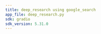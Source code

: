 ```yaml
---
title: deep_research using google_search
app_file: deep_research.py
sdk: gradio
sdk_version: 5.31.0
---
```

